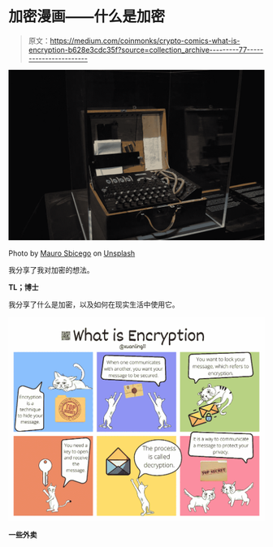 # 加密漫画——什么是加密

> 原文：<https://medium.com/coinmonks/crypto-comics-what-is-encryption-b628e3cdc35f?source=collection_archive---------77----------------------->

![](img/fd6f5a57d4f7106fed8c32a885cd3ff6.png)

Photo by [Mauro Sbicego](https://unsplash.com/@maurosbicego?utm_source=unsplash&utm_medium=referral&utm_content=creditCopyText) on [Unsplash](https://unsplash.com/s/photos/enigma-machine?utm_source=unsplash&utm_medium=referral&utm_content=creditCopyText)

我分享了我对加密的想法。

**TL；博士**

我分享了什么是加密，以及如何在现实生活中使用它。

![](img/7f683dd29ff8c2ff9e5f16cefed295b9.png)

**一些外卖**